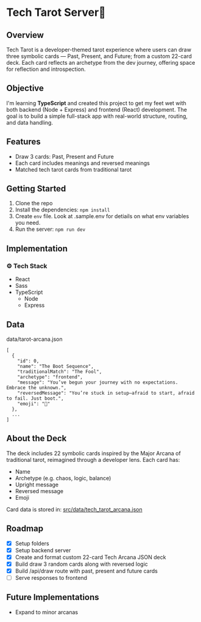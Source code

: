 # Tech Tarot Server🔮

## Overview

Tech Tarot is a developer-themed tarot experience where users can draw three symbolic cards — Past, Present, and Future; from a custom 22-card deck. Each card reflects an archetype from the dev journey, offering space for reflection and introspection.

## Objective

I'm learning **TypeScript** and created this project to get my feet wet with both backend (Node + Express) and frontend (React) development. The goal is to build a simple full-stack app with real-world structure, routing, and data handling.

## Features

- Draw 3 cards: Past, Present and Future
- Each card includes meanings and reversed meanings
- Matched tech tarot cards from traditional tarot

## Getting Started

1. Clone the repo
2. Install the dependencies: `npm install`
3. Create `env` file. Look at .sample.env for detiails on what env variables you need.
4. Run the server: `npm run dev`

## Implementation

### ⚙️ Tech Stack

- React
- Sass
- TypeScript
  - Node
  - Express

## Data

data/tarot-arcana.json

```
[
  {
    "id": 0,
    "name": "The Boot Sequence",
    "traditionalMatch": "The Fool",
    "archetype": "frontend",
    "message": "You’ve begun your journey with no expectations. Embrace the unknown.",
    "reversedMessage": "You’re stuck in setup—afraid to start, afraid to fail. Just boot.",
    "emoji": "🧭"
  },
  ...
]
```

## About the Deck

The deck includes 22 symbolic cards inspired by the Major Arcana of traditional tarot, reimagined through a developer lens. Each card has:

- Name
- Archetype (e.g. chaos, logic, balance)
- Upright message
- Reversed message
- Emoji

Card data is stored in:
[src/data/tech_tarot_arcana.json](./src/data/tarot-arcana.json)

## Roadmap

- [x] Setup folders
- [x] Setup backend server
- [x] Create and format custom 22-card Tech Arcana JSON deck
- [x] Build draw 3 random cards along with reversed logic
- [x] Build /api/draw route with past, present and future cards
- [ ] Serve responses to frontend

## Future Implementations

- Expand to minor arcanas
